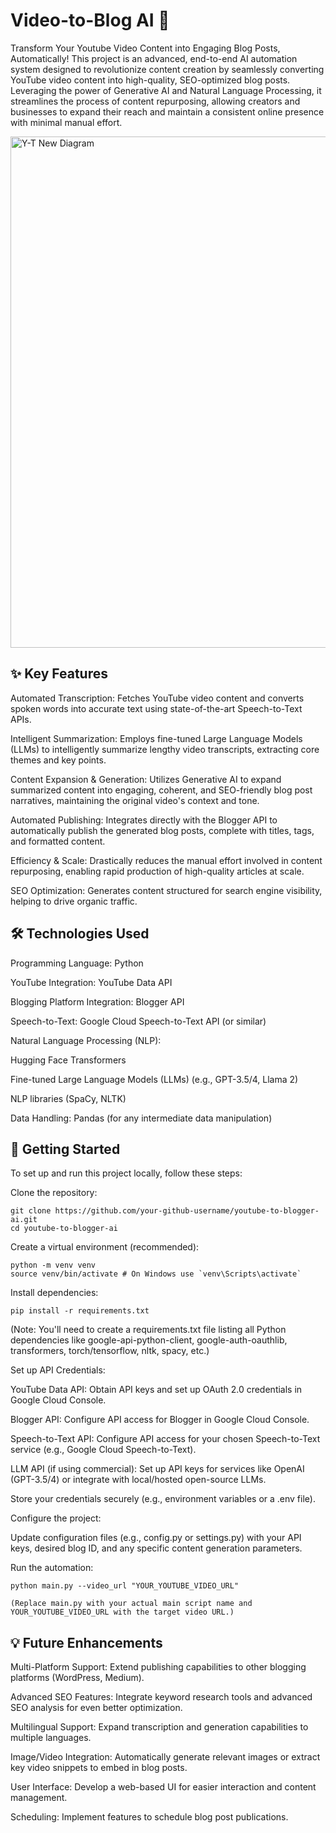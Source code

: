 # Video-to-Blog AI 🚀
Transform Your Youtube Video Content into Engaging Blog Posts, Automatically!
This project is an advanced, end-to-end AI automation system designed to revolutionize content creation by seamlessly converting YouTube video content into high-quality, SEO-optimized blog posts. Leveraging the power of Generative AI and Natural Language Processing, it streamlines the process of content repurposing, allowing creators and businesses to expand their reach and maintain a consistent online presence with minimal manual effort.

<img width="972" height="818" alt="Y-T New Diagram" src="https://github.com/user-attachments/assets/14a18609-c167-416a-b422-1ec1f0351917" />


## ✨ Key Features
Automated Transcription: Fetches YouTube video content and converts spoken words into accurate text using state-of-the-art Speech-to-Text APIs.

Intelligent Summarization: Employs fine-tuned Large Language Models (LLMs) to intelligently summarize lengthy video transcripts, extracting core themes and key points.

Content Expansion & Generation: Utilizes Generative AI to expand summarized content into engaging, coherent, and SEO-friendly blog post narratives, maintaining the original video's context and tone.

Automated Publishing: Integrates directly with the Blogger API to automatically publish the generated blog posts, complete with titles, tags, and formatted content.

Efficiency & Scale: Drastically reduces the manual effort involved in content repurposing, enabling rapid production of high-quality articles at scale.

SEO Optimization: Generates content structured for search engine visibility, helping to drive organic traffic.



## 🛠️ Technologies Used
Programming Language: Python

YouTube Integration: YouTube Data API

Blogging Platform Integration: Blogger API

Speech-to-Text: Google Cloud Speech-to-Text API (or similar)

Natural Language Processing (NLP):

Hugging Face Transformers

Fine-tuned Large Language Models (LLMs) (e.g., GPT-3.5/4, Llama 2)

NLP libraries (SpaCy, NLTK)

Data Handling: Pandas (for any intermediate data manipulation)

## 🚀 Getting Started
To set up and run this project locally, follow these steps:

Clone the repository:

    git clone https://github.com/your-github-username/youtube-to-blogger-ai.git
    cd youtube-to-blogger-ai

Create a virtual environment (recommended):

    python -m venv venv
    source venv/bin/activate # On Windows use `venv\Scripts\activate`

Install dependencies:

    pip install -r requirements.txt

(Note: You'll need to create a requirements.txt file listing all Python dependencies like google-api-python-client, google-auth-oauthlib, transformers, torch/tensorflow, nltk, spacy, etc.)

Set up API Credentials:

YouTube Data API: Obtain API keys and set up OAuth 2.0 credentials in Google Cloud Console.

Blogger API: Configure API access for Blogger in Google Cloud Console.

Speech-to-Text API: Configure API access for your chosen Speech-to-Text service (e.g., Google Cloud Speech-to-Text).

LLM API (if using commercial): Set up API keys for services like OpenAI (GPT-3.5/4) or integrate with local/hosted open-source LLMs.

Store your credentials securely (e.g., environment variables or a .env file).

Configure the project:

Update configuration files (e.g., config.py or settings.py) with your API keys, desired blog ID, and any specific content generation parameters.

Run the automation:

    python main.py --video_url "YOUR_YOUTUBE_VIDEO_URL"

    (Replace main.py with your actual main script name and YOUR_YOUTUBE_VIDEO_URL with the target video URL.)

## 💡 Future Enhancements
Multi-Platform Support: Extend publishing capabilities to other blogging platforms (WordPress, Medium).

Advanced SEO Features: Integrate keyword research tools and advanced SEO analysis for even better optimization.

Multilingual Support: Expand transcription and generation capabilities to multiple languages.

Image/Video Integration: Automatically generate relevant images or extract key video snippets to embed in blog posts.

User Interface: Develop a web-based UI for easier interaction and content management.

Scheduling: Implement features to schedule blog post publications.


